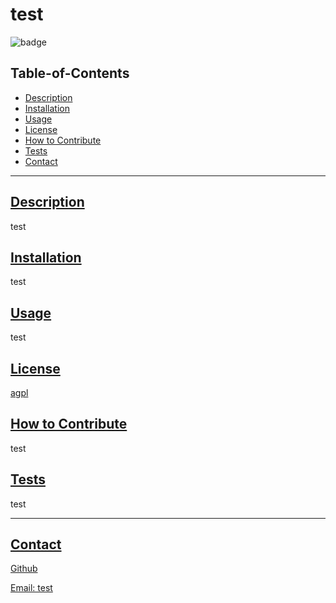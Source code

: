 
  # test

  ![badge](https://img.shields.io/badge/license-agpl-blue)

  ## Table-of-Contents
  - [Description](#description)
  - [Installation](#installation)
  - [Usage](#usage)
  - [License](#license)
  - [How to Contribute](#how-to-contribute)
  - [Tests](#tests)
  - [Contact](#contact)

  ---

  ## [Description](#table-of-contents)
  test

  ## [Installation](#table-of-contents)
  test

  ## [Usage](#table-of-contents)
  test

  ## [License](#table-of-contents)
  [agpl](http://choosealicense.com/licenses/agpl/)

  ## [How to Contribute](#table-of-contents)
  test

  ## [Tests](#table-of-contents)
   test

   ---
  ## [Contact](#table-of-contents)

  [Github](http://github.com/test)

  [Email: test](mailto:test)

